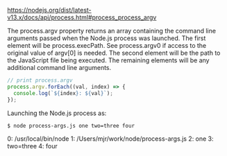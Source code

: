 https://nodejs.org/dist/latest-v13.x/docs/api/process.html#process_process_argv

The process.argv property returns an array containing the command line arguments passed when the Node.js process was launched. 
The first element will be process.execPath. See process.argv0 if access to the original value of argv[0] is needed. 
The second element will be the path to the JavaScript file being executed. 
The remaining elements will be any additional command line arguments.

```js
// print process.argv
process.argv.forEach((val, index) => {
  console.log(`${index}: ${val}`);
});
```
Launching the Node.js process as:
```
$ node process-args.js one two=three four
```
0: /usr/local/bin/node
1: /Users/mjr/work/node/process-args.js
2: one
3: two=three
4: four

